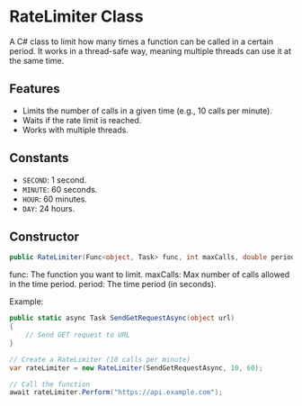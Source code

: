 # RateLimiter Class

A C# class to limit how many times a function can be called in a certain period. It works in a thread-safe way, meaning multiple threads can use it at the same time.

## Features
- Limits the number of calls in a given time (e.g., 10 calls per minute).
- Waits if the rate limit is reached.
- Works with multiple threads.

## Constants
- `SECOND`: 1 second.
- `MINUTE`: 60 seconds.
- `HOUR`: 60 minutes.
- `DAY`: 24 hours.

## Constructor
```csharp
public RateLimiter(Func<object, Task> func, int maxCalls, double period)
```

func: The function you want to limit.
maxCalls: Max number of calls allowed in the time period.
period: The time period (in seconds).


Example: 
```csharp
public static async Task SendGetRequestAsync(object url)
{
    // Send GET request to URL
}

// Create a RateLimiter (10 calls per minute)
var rateLimiter = new RateLimiter(SendGetRequestAsync, 10, 60);

// Call the function
await rateLimiter.Perform("https://api.example.com");
```

